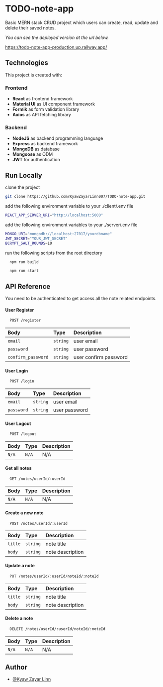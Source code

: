 
# TODO-note-app

Basic MERN stack CRUD project which users can create, read, update and delete their saved notes.

*You can see the deployed version at the url below.*

https://todo-note-app-production.up.railway.app/


## Technologies
This project is created with:

### Frontend

* **React** as frontend framework
* **Material UI** as UI component framework
* **Formik** as form validation library
* **Axios** as API fetching library

### Backend

* **NodeJS** as backend programming language
* **Express** as backend framework
* **MongoDB** as database
* **Mongoose** as ODM
* **JWT** for authentication



## Run Locally

clone the project

```bash
git clone https://github.com/KyawZayarLinn007/TODO-note-app.git
```

add the following environment variable to your ./client/.env file

```bash
REACT_APP_SERVER_URI="http://localhost:5000"
```

add the following environment variables to your ./server/.env file

```bash
MONGO_URI="mongodb://localhost:27017/yourdbname"
JWT_SECRET="YOUR_JWT_SECRET"
BCRYPT_SALT_ROUNDS=10
```

run the following scripts from the root directory

```bash
  npm run build
```

```bash
  npm run start
```






## API Reference

You need to be authenticated to get access all the note related endpoints.

#### User Register

```bash
  POST /register
```

| Body | Type     | Description                |
| :-------- | :------- | :------------------------- |
| `email` | `string` | user email |
| `password` | `string` | user password |
| `confirm_password` | `string` | user confirm password |


#### User Login

```bash
  POST /login
```

| Body | Type     | Description                |
| :-------- | :------- | :------------------------- |
| `email` | `string` | user email |
| `password` | `string` | user password |


#### User Logout

```bash
  POST /logout
```

| Body | Type     | Description                |
| :-------- | :------- | :------------------------- |
| `N/A` | `N/A` | N/A |


#### Get all notes 

```bash
  GET /notes/userId/:userId
```

| Body | Type     | Description                |
| :-------- | :------- | :------------------------- |
| `N/A` | `N/A` | N/A |

#### Create a new note

```bash
  POST /notes/userId/:userId
```

| Body | Type     | Description                |
| :-------- | :------- | :------------------------- |
| `title` | `string` | note title |
| `body` | `string` | note description |

#### Update a note

```bash
  PUT /notes/userId/:userId/noteId/:noteId
```

| Body | Type     | Description                |
| :-------- | :------- | :------------------------- |
| `title` | `string` | note title |
| `body` | `string` | note description |

#### Delete a note

```bash
  DELETE /notes/userId/:userId/noteId/:noteId
```

| Body | Type     | Description                |
| :-------- | :------- | :------------------------- |
| `N/A` | `N/A` | N/A |




## Author

- [@Kyaw Zayar Linn](https://www.github.com/KyawZayarLinn007)

